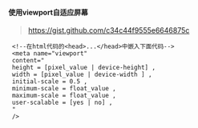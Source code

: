 #### 使用viewport自适应屏幕

> https://gist.github.com/c34c44f9555e6646875c

     <!--在html代码的<head>...</head>中嵌入下面代码-->
     <meta name="viewport"
     content="
     height = [pixel_value | device-height] ,
     width = [pixel_value | device-width ] ,
     initial-scale = 0.5 ,
     minimum-scale = float_value ,
     maximum-scale = float_value ,
     user-scalable = [yes | no] ,
     "
     /> 
